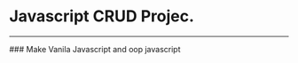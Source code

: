 # Javascript CRUD Projec.
<hr>
### Make Vanila Javascript and oop javascript
<a href="https://ruhitbaidya.github.io/Javascript-CRUD-Projec/" target="_blank>Project Link</a>
